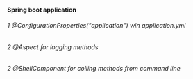 ﻿

#### Spring boot application
###### 1 @ConfigurationProperties("application") win application.yml
###### 2 @Aspect for logging methods
###### 2 @ShellComponent for colling methods from command line 

